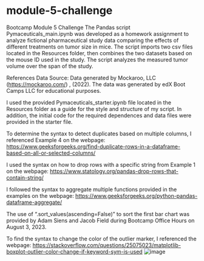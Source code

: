 # module-5-challenge
Bootcamp Module 5 Challenge
The Pandas script Pymaceuticals_main.ipynb was developed as a homework assignment to analyze fictional pharmaceutical study data comparing the effects of different treatments on tumor size in mice. The script imports two csv files located in the Resources folder, then combines the two datasets based on the mouse ID used in the study. The script analyzes the measured tumor volume over the span of the study.

References Data Source: Data generated by Mockaroo, LLC (https://mockaroo.com/) , (2022). The data was generated by edX Boot Camps LLC for educational purposes.

I used the provided Pymaceuticals_starter.ipynb file located in the Resources folder as a guide for the style and structure of my script. In addition, the initial code for the required dependences and data files were provided in the starter file.

To determine the syntax to detect duplicates based on multiple columns, I referenced Example 4 on the webpage: https://www.geeksforgeeks.org/find-duplicate-rows-in-a-dataframe-based-on-all-or-selected-columns/ 

I used the syntax on how to drop rows with a specific string from Example 1 on the webpage: https://www.statology.org/pandas-drop-rows-that-contain-string/

I followed the syntax to aggregate multiple functions provided in the examples on the webpage: https://www.geeksforgeeks.org/python-pandas-dataframe-aggregate/ 

The use of “.sort_values(ascending=False)” to sort the first bar chart was provided by Adam Siens and Jacob Field during Bootcamp Office Hours on August 3, 2023. 

To find the syntax to change the color of the outlier marker, I referenced the webpage: https://stackoverflow.com/questions/25075023/matplotlib-boxplot-outlier-color-change-if-keyword-sym-is-used
![image](https://github.com/mwiley608/module-5-challenge/assets/134432432/3bc9a72c-8fc6-4658-9e47-78ebcd8724d4)
